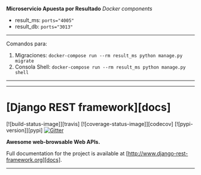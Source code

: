 **Microservicio Apuesta por Resultado**
*Docker components*
- result_ms:  ```ports="4005"```
- result_db: ``ports="3013"``
---
Comandos para:
1. Migraciones:
`docker-compose run --rm result_ms python manage.py migrate`
2. Consola Shell:
`docker-compose run --rm result_ms python manage.py shell`

---
---
# [Django REST framework][docs]

[![build-status-image]][travis]
[![coverage-status-image]][codecov]
[![pypi-version]][pypi]
[![Gitter](https://badges.gitter.im/tomchristie/django-rest-framework.svg)](https://gitter.im/tomchristie/django-rest-framework?utm_source=badge&utm_medium=badge&utm_campaign=pr-badge)

**Awesome web-browsable Web APIs.**

Full documentation for the project is available at [http://www.django-rest-framework.org][docs].

---
